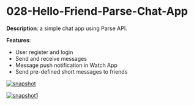 # 028-Hello-Friend-Parse-Chat-App

**Description**: a simple chat app using Parse API.

**Features**:

-   User register and login
-   Send and receive messages
-   Message push notification in Watch App
-   Send pre-defined short messages to friends

[![snapshot][]][snapshot]


[![snapshot1][]][snapshot1]

[snapshot]:https://raw.githubusercontent.com/vidaaudrey/028-Hello-Friend-Parse-Chat-App/master/_snapshot/snapshot0.gif
[snapshot]:https://raw.githubusercontent.com/vidaaudrey/028-Hello-Friend-Parse-Chat-App/master/_snapshot/snapshot1.gif
[snapshot1]: https://raw.githubusercontent.com/vidaaudrey/028-Hello-Friend-Parse-Chat-App/master/_snapshot/snapshot.gif

